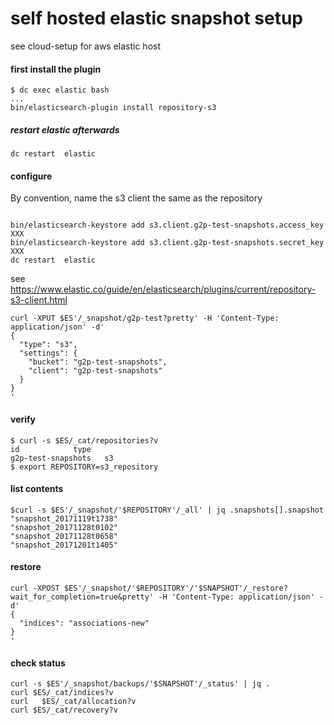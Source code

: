 # self hosted elastic snapshot setup

see cloud-setup for aws elastic host

#### first install the plugin

```
$ dc exec elastic bash
...
bin/elasticsearch-plugin install repository-s3
```
##### restart elastic afterwards

`dc restart  elastic`

#### configure
By convention, name the s3 client the same as the repository
```

bin/elasticsearch-keystore add s3.client.g2p-test-snapshots.access_key XXX
bin/elasticsearch-keystore add s3.client.g2p-test-snapshots.secret_key XXX
dc restart  elastic

```


see https://www.elastic.co/guide/en/elasticsearch/plugins/current/repository-s3-client.html
```
curl -XPUT $ES'/_snapshot/g2p-test?pretty' -H 'Content-Type: application/json' -d'
{
  "type": "s3",
  "settings": {
    "bucket": "g2p-test-snapshots",
    "client": "g2p-test-snapshots"
  }
}
'
```

#### verify
```
$ curl -s $ES/_cat/repositories?v
id            type
g2p-test-snapshots   s3
$ export REPOSITORY=s3_repository
```


#### list contents

```
$curl -s $ES'/_snapshot/'$REPOSITORY'/_all' | jq .snapshots[].snapshot
"snapshot_20171119t1738"
"snapshot_20171128t0102"
"snapshot_20171128t0658"
"snapshot_20171201t1405"
```



#### restore

```
curl -XPOST $ES'/_snapshot/'$REPOSITORY'/'$SNAPSHOT'/_restore?wait_for_completion=true&pretty' -H 'Content-Type: application/json' -d'
{
  "indices": "associations-new"
}
'
```

#### check status
```
curl -s $ES'/_snapshot/backups/'$SNAPSHOT'/_status' | jq .
curl $ES/_cat/indices?v
curl   $ES/_cat/allocation?v
curl $ES/_cat/recovery?v
```
